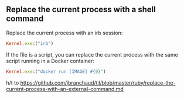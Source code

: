 ## Replace the current process with a shell command

Replace the current process with an irb session:

```ruby
Kernel.exec("irb")
```

If the file is a script, you can replace the current process with the same script running in a Docker container:

```ruby
Kernel.exec("docker run [IMAGE] #{0}")
```

h/t to https://github.com/jbranchaud/til/blob/master/ruby/replace-the-current-process-with-an-external-command.md
